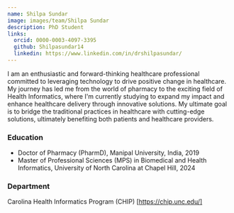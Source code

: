 ```yaml
---
name: Shilpa Sundar
image: images/team/Shilpa Sundar
description: PhD Student
links:
  orcid: 0000-0003-4097-3395
  github: Shilpasundar14
  linkedin: https://www.linkedin.com/in/drshilpasundar/
---
```


I am an enthusiastic and forward-thinking healthcare professional committed to leveraging technology to drive positive change in healthcare. My journey has led me from the world of pharmacy to the exciting field of Health Informatics, where I'm currently studying to expand my impact and enhance healthcare delivery through innovative solutions. My ultimate goal is to bridge the traditional practices in healthcare with cutting-edge solutions, ultimately benefiting both patients and healthcare providers.

### Education

- Doctor of Pharmacy (PharmD), Manipal University, India, 2019
- Master of Professional Sciences (MPS) in Biomedical and Health Informatics, University of North Carolina at Chapel Hill, 2024

### Department

Carolina Health Informatics Program (CHIP) [https://chip.unc.edu/]
